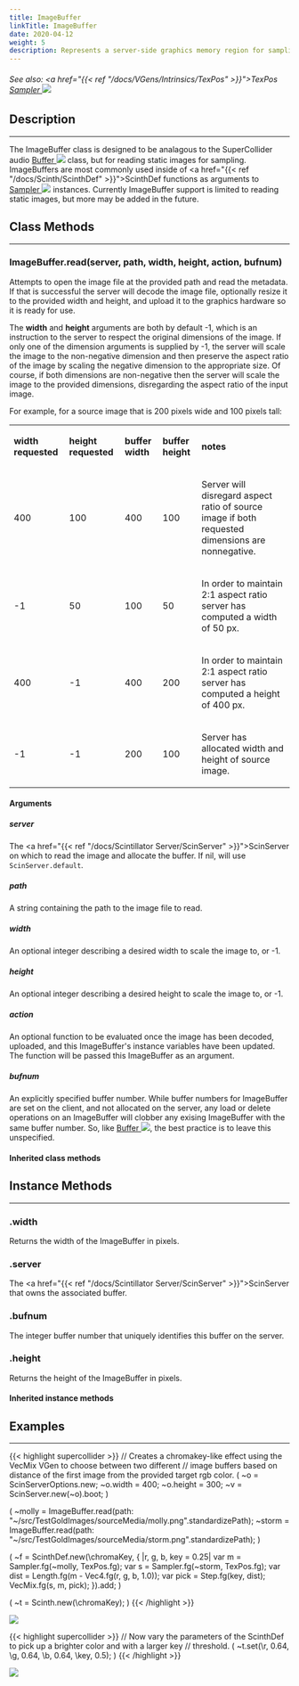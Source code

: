 ```yaml
---
title: ImageBuffer
linkTitle: ImageBuffer
date: 2020-04-12
weight: 5
description: Represents a server-side graphics memory region for sampling static images.
---
```

<!-- generated file, please edit the original .schelp file(in the Scintillator repository) and then run schelpToMarkDown.scdscript to regenerate. -->
###### See also: <a href="{{< ref "/docs/VGens/Intrinsics/TexPos" >}}">TexPos</a> <a href="https://doc.sccode.org/Classes/Sampler.html">Sampler <img src="/images/external-link.svg" class="one-liner"></a> 



## Description
---



The ImageBuffer class is designed to be analagous to the SuperCollider audio <a href="https://doc.sccode.org/Classes/Buffer.html">Buffer <img src="/images/external-link.svg" class="one-liner"></a> class, but for reading static images for sampling. ImageBuffers are most commonly used inside of <a href="{{< ref "/docs/Scinth/ScinthDef" >}}">ScinthDef</a> functions as arguments to <a href="https://doc.sccode.org/Classes/Sampler.html">Sampler <img src="/images/external-link.svg" class="one-liner"></a> instances. Currently ImageBuffer support is limited to reading static images, but more may be added in the future.



## Class Methods
---



### ImageBuffer.read(server, path, width, height, action, bufnum)



Attempts to open the image file at the provided path and read the metadata. If that is successful the server will decode the image file, optionally resize it to the provided width and height, and upload it to the graphics hardware so it is ready for use.



The <strong>width</strong> and <strong>height</strong> arguments are both by default -1, which is an instruction to the server to respect the original dimensions of the image. If only one of the dimension arguments is supplied by -1, the server will scale the image to the non-negative dimension and then preserve the aspect ratio of the image by scaling the negative dimension to the appropriate size. Of course, if both dimensions are non-negative then the server will scale the image to the provided dimensions, disregarding the aspect ratio of the input image.



For example, for a source image that is 200 pixels wide and 100 pixels tall:


<table>
<tr><td>

<strong>width requested</strong>

</td><td>

<strong>height requested</strong>

</td><td>

<strong>buffer width</strong>

</td><td>

<strong>buffer height</strong>

</td><td>

<strong>notes</strong>

</td></tr>
<tr><td>

400

</td><td>

100

</td><td>

400

</td><td>

100

</td><td>

Server will disregard aspect ratio of source image if both requested dimensions are nonnegative.

</td></tr>
<tr><td>

-1

</td><td>

50

</td><td>

100

</td><td>

50

</td><td>

In order to maintain 2:1 aspect ratio server has computed a width of 50 px.

</td></tr>
<tr><td>

400

</td><td>

-1

</td><td>

400

</td><td>

200

</td><td>

In order to maintain 2:1 aspect ratio server has computed a height of 400 px.

</td></tr>
<tr><td>

-1

</td><td>

-1

</td><td>

200

</td><td>

100

</td><td>

Server has allocated width and height of source image.

</td></tr>

</table>


#### Arguments

##### server



The <a href="{{< ref "/docs/Scintillator Server/ScinServer" >}}">ScinServer</a> on which to read the image and allocate the buffer. If nil, will use <code>ScinServer.default</code>.



##### path



A string containing the path to the image file to read.



##### width



An optional integer describing a desired width to scale the image to, or -1.



##### height



An optional integer describing a desired height to scale the image to, or -1.



##### action



An optional function to be evaluated once the image has been decoded, uploaded, and this ImageBuffer's instance variables have been updated. The function will be passed this ImageBuffer as an argument.



##### bufnum



An explicitly specified buffer number. While buffer numbers for ImageBuffer are set on the client, and not allocated on the server, any load or delete operations on an ImageBuffer will clobber any exising ImageBuffer with the same buffer number. So, like <a href="https://doc.sccode.org/Classes/Buffer.html">Buffer <img src="/images/external-link.svg" class="one-liner"></a>, the best practice is to leave this unspecified.





#### Inherited class methods



## Instance Methods
---



### .width



Returns the width of the ImageBuffer in pixels.



### .server



The <a href="{{< ref "/docs/Scintillator Server/ScinServer" >}}">ScinServer</a> that owns the associated buffer.



### .bufnum



The integer buffer number that uniquely identifies this buffer on the server.



### .height



Returns the height of the ImageBuffer in pixels.



#### Inherited instance methods



## Examples
---



{{< highlight supercollider >}}
// Creates a chromakey-like effect using the VecMix VGen to choose between two different
// image buffers based on distance of the first image from the provided target rgb color.
(
~o = ScinServerOptions.new;
~o.width = 400;
~o.height = 300;
~v = ScinServer.new(~o).boot;
)

(
~molly = ImageBuffer.read(path: "~/src/TestGoldImages/sourceMedia/molly.png".standardizePath);
~storm = ImageBuffer.read(path: "~/src/TestGoldImages/sourceMedia/storm.png".standardizePath);
)

(
~f = ScinthDef.new(\chromaKey, { |r, g, b, key = 0.25|
    var m = Sampler.fg(~molly, TexPos.fg);
    var s = Sampler.fg(~storm, TexPos.fg);
    var dist = Length.fg(m - Vec4.fg(r, g, b, 1.0));
    var pick = Step.fg(key, dist);
    VecMix.fg(s, m, pick);
}).add;
)

(
~t = Scinth.new(\chromaKey);
)
{{< /highlight >}}

<img src="/images/schelp/ImageBufferA.png" />

{{< highlight supercollider >}}
// Now vary the parameters of the ScinthDef to pick up a brighter color and with a larger key
// threshold.
(
~t.set(\r, 0.64, \g, 0.64, \b, 0.64, \key, 0.5);
)
{{< /highlight >}}

<img src="/images/schelp/ImageBufferB.png" />



